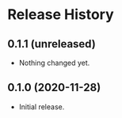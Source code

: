 Release History
===============

0.1.1 (unreleased)
------------------

- Nothing changed yet.


0.1.0 (2020-11-28)
------------------

-   Initial release.
